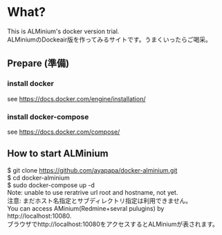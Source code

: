 # What?
This is ALMinium's docker version trial.  
ALMiniumのDockeair版を作ってみるサイトです。うまくいったらご喝采。  

## Prepare (準備)
### install docker
see https://docs.docker.com/engine/installation/

### install docker-compose
see https://docs.docker.com/compose/

## How to start ALMinium
$ git clone https://github.com/ayapapa/docker-alminium.git  
$ cd docker-alminium  
$ sudo docker-compose up -d  
Note: unable to use reratrive url root and hostname, not yet.  
注意: まだホスト名指定とサブディレクトリ指定は利用できません。  
You can access AMinium(Redmine+sevral pulugins) by http://localhost:10080.  
ブラウザでhttp://localhost:10080をアクセスするとALMiniumが表されます。
